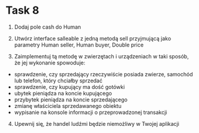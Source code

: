 # Task 8

1. Dodaj pole cash do Human

2. Utwórz interface salleable z jedną metodą sell przyjmującą jako parametry Human seller, Human buyer, Double price

3. Zaimplementuj tą metodę w zwierzętach i urządzeniach w taki sposób, że jej wykonanie spowoduje:

- sprawdzenie, czy sprzedający rzeczywiście posiada zwierze, samochód lub telefon, który chciałby sprzedać
- sprawdzenie, czy kupujący ma dość gotówki
- ubytek pieniądza na koncie kupującego
- przybytek pieniądza na koncie sprzedającego
- zmianę właściciela sprzedawanego obiektu
- wypisanie na konsole informacji o przeprowadzonej transakcji

4. Upewnij się, że handel ludźmi będzie niemożliwy w Twojej aplikacji


